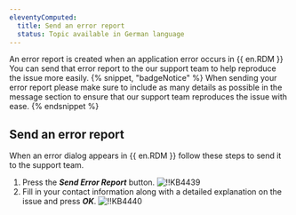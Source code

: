 ```yaml
---
eleventyComputed:
  title: Send an error report
  status: Topic available in German language
---
```

An error report is created when an application error occurs in {{ en.RDM }} You can send that error report to the our support team to help reproduce the issue more easily.
{% snippet, "badgeNotice" %}
When sending your error report please make sure to include as many details as possible in the message section to ensure that our support team reproduces the issue with ease.
{% endsnippet %}

## Send an error report
When an error dialog appears in {{ en.RDM }} follow these steps to send it to the support team.
1. Press the ***Send Error Report*** button.
![!!KB4439](https://cdnweb.devolutions.net/docs/docs_en_kb_KB4439.png)
1. Fill in your contact information along with a detailed explanation on the issue and press ***OK***.
![!!KB4440](https://cdnweb.devolutions.net/docs/docs_en_kb_KB4440.png)
